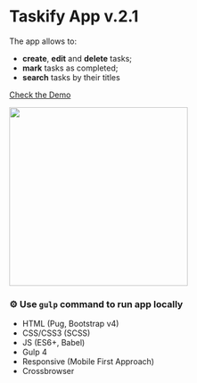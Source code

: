 # Taskify App v.2.1

The app allows to:
- **create**, **edit** and **delete** tasks;
- **mark** tasks as completed;
- **search** tasks by their titles

<a href="https://eisenpar.com/taskify/" target="_blank">Check the Demo</a>

<img src="https://natali-davydova.me/assets/img/portfolio/taskify-app-js/full-1.jpg" width="320" />

### ⚙️ Use `gulp` command to run app locally

- HTML (Pug, Bootstrap v4)
- CSS/CSS3 (SCSS)
- JS (ES6+, Babel)
- Gulp 4
- Responsive (Mobile First Approach)
- Crossbrowser
